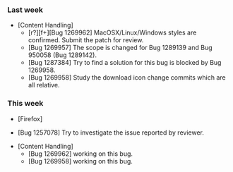 ### Last week

* [Content Handling]
  - [r?][f+][Bug 1269962] MacOSX/Linux/Windows styles are confirmed. Submit the patch for review.
  - [Bug 1269957] The scope is changed for Bug 1289139 and Bug 950058 (Bug 1289142).
  - [Bug 1287384] Try to find a solution for this bug is blocked by Bug 1269958.
  - [Bug 1269958] Study the download icon change commits which are all relative.

### This week

* [Firefox]
- [Bug 1257078] Try to investigate the issue reported by reviewer.

* [Content Handling]
  - [Bug 1269962] working on this bug.
  - [Bug 1269958] working on this bug.
